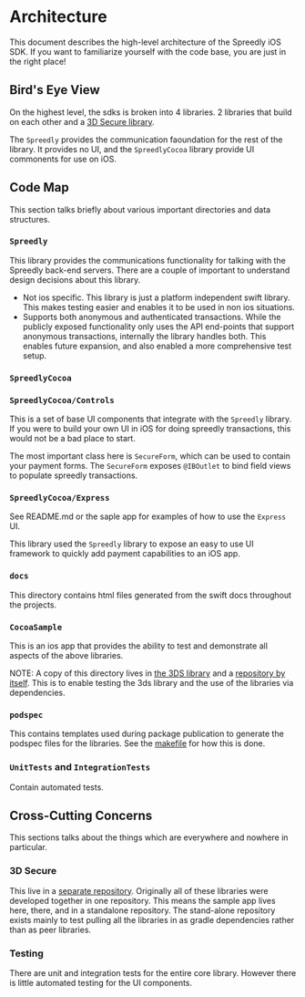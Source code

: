 # Architecture

This document describes the high-level architecture of the Spreedly iOS SDK.
If you want to familiarize yourself with the code base, you are just in the right place!

## Bird's Eye View

On the highest level, the sdks is broken into 4 libraries. 2 libraries that build on each other and a [3D Secure library](https://github.com/spreedly/spreedly-ios-3ds).

The `Spreedly` provides the communication faoundation for the rest of the library. It provides no UI, and the `SpreedlyCocoa` library provide UI commonents for use on iOS.

## Code Map

This section talks briefly about various important directories and data structures. 

### `Spreedly`

This library provides the communications functionality for talking with the Spreedly back-end servers. There are a couple of important to understand design decisions about this library.

* Not ios specific. This library is just a platform independent swift library. This makes testing easier and enables it to be used in non ios situations.
* Supports both anonymous and authenticated transactions. While the publicly exposed functionality only uses the API end-points that support anonymous transactions, internally the library handles both. This enables future expansion, and also enabled a more comprehensive test setup.

### `SpreedlyCocoa`

### `SpreedlyCocoa/Controls`

This is a set of base UI components that integrate with the `Spreedly` library. If you were to build your own UI in iOS for doing spreedly transactions, this would not be a bad place to start.

The most important class here is `SecureForm`, which can be used to contain your payment forms. The `SecureForm` exposes `@IBOutlet` to bind field views to populate spreedly transactions.

### `SpreedlyCocoa/Express`

See README.md or the saple app for examples of how to use the `Express` UI.

This library used the `Spreedly` library to expose an easy to use UI framework to quickly add payment capabilities to an iOS app.

### `docs`

This directory contains html files generated from the swift docs throughout the projects.

### `CocoaSample`

This is an ios app that provides the ability to test and demonstrate all aspects of the above libraries.

NOTE: A copy of this directory lives in [the 3DS library](https://github.com/spreedly/spreedly-android-3ds) and a [repository by itself](https://github.com/spreedly/spreedly-android-sample). This is to enable testing the 3ds library and the use of the libraries via dependencies.

### `podspec`

This contains templates used during package publication to generate the podspec files for the libraries. See the [makefile](https://github.com/spreedly/mobile-sdk-ios/blob/master/Makefile) for how this is done.

### `UnitTests` and `IntegrationTests`

Contain automated tests.

## Cross-Cutting Concerns

This sections talks about the things which are everywhere and nowhere in particular.

### 3D Secure

This live in a [separate repository](https://github.com/spreedly/spreedly-ios-3ds). Originally all of these libraries were developed together in one repository. This means the sample app lives here, there, and in a standalone repository. The stand-alone repository exists mainly to test pulling all the libraries in as gradle dependencies rather than as peer libraries.

### Testing

There are unit and integration tests for the entire core library. However there is little automated testing for the UI components.
